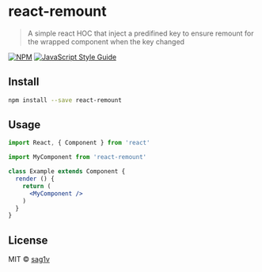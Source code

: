 # react-remount

> A simple react HOC that inject a predifined key to ensure remount for the wrapped component when the key changed

[![NPM](https://img.shields.io/npm/v/react-remount.svg)](https://www.npmjs.com/package/react-remount) [![JavaScript Style Guide](https://img.shields.io/badge/code_style-standard-brightgreen.svg)](https://standardjs.com)

## Install

```bash
npm install --save react-remount
```

## Usage

```jsx
import React, { Component } from 'react'

import MyComponent from 'react-remount'

class Example extends Component {
  render () {
    return (
      <MyComponent />
    )
  }
}
```

## License

MIT © [sag1v](https://github.com/sag1v)
